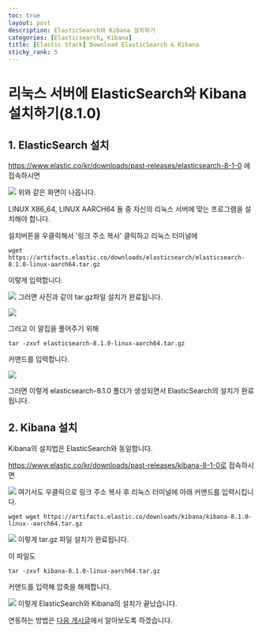 ```yaml
---
toc: true
layout: post
description: ElasticSearch와 Kibana 설치하기
categories: [Elasticsearch, Kibana]
title: [Elastic Stack] Download ElasticSearch & Kibana
sticky_rank: 5
---
```


# 리눅스 서버에 ElasticSearch와 Kibana 설치하기(8.1.0)

## 1. ElasticSearch 설치

https://www.elastic.co/kr/downloads/past-releases/elasticsearch-8-1-0 에 접속하시면

![]({{site.baseurl}}/images/2022-05-11-install-elasticsearch-kibana/install1.PNG)
위와 같은 화면이 나옵니다.

LINUX X86_64, LINUX AARCH64
둘 중 자신의 리눅스 서버에 맞는 프로그램을 설치해야 합니다.

설치버튼을 우클릭해서
'링크 주소 복사' 클릭하고 리눅스 터미널에

```shell
wget https://artifacts.elastic.co/downloads/elasticsearch/elasticsearch-8.1.0-linux-aarch64.tar.gz
```

이렇게 입력합니다.

![]({{site.baseurl}}/images/2022-05-11-install-elasticsearch-kibana/install2.PNG)
그러면 사진과 같이 tar.gz파일 설치가 완료됩니다.

![]({{site.baseurl}}/images/2022-05-11-install-elasticsearch-kibana/install3.PNG)

그러고 이 알집을 풀어주기 위해

```shell
tar -zxvf elasticsearch-8.1.0-linux-aarch64.tar.gz
```

커맨드를 입력합니다.

![]({{site.baseurl}}/images/2022-05-11-install-elasticsearch-kibana/install4.PNG)

그러면 이렇게 elasticsearch-8.1.0 폴더가 생성되면서 ElasticSearch의 설치가 완료됩니다.

## 2. Kibana 설치

Kibana의 설치법은 ElasticSearch와 동일합니다.

https://www.elastic.co/kr/downloads/past-releases/kibana-8-1-0로 접속하시면

![]({{site.baseurl}}/images/2022-05-11-install-elasticsearch-kibana/install5.PNG)
여기서도 우클릭으로 링크 주소 복사 후 리눅스 터미널에 아래 커맨드를 입력시킵니다.

```shell
wget wget https://artifacts.elastic.co/downloads/kibana/kibana-8.1.0-linux--aarch64.tar.gz
```

![]({{site.baseurl}}/images/2022-05-11-install-elasticsearch-kibana/install6.PNG)
이렇게 tar.gz 파일 설치가 완료됩니다.

이 파일도

```shelll
tar -zxvf kibana-8.1.0-linux-aarch64.tar.gz
```

커맨드를 입력해 압축을 해제합니다.

![]({{site.baseurl}}/images/2022-05-11-install-elasticsearch-kibana/install7.PNG)
이렇게 ElasticSearch와 Kibana의 설치가 끝났습니다.

연동하는 방법은 [다음 게시글](https://knu-cd2.github.io/blog/elasticsearch/kibana/2022/05/11/intergrating-elasticsearch-and-kibana.html)에서 알아보도록 하겠습니다.
